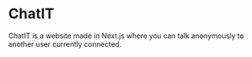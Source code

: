 # ChatIT
ChatIT is a website made in Next.js where you can talk anonymously to  another user currently connected. 
